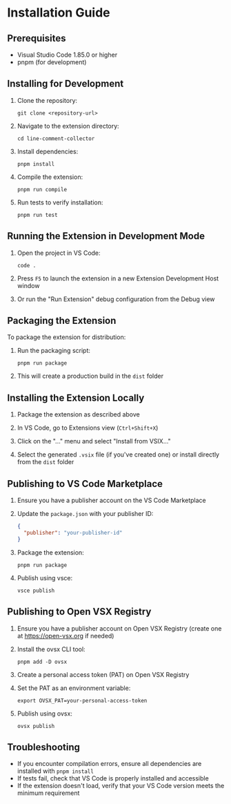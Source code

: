 # Installation Guide

## Prerequisites

- Visual Studio Code 1.85.0 or higher
- pnpm (for development)

## Installing for Development

1. Clone the repository:

   ```
   git clone <repository-url>
   ```

2. Navigate to the extension directory:

   ```
   cd line-comment-collector
   ```

3. Install dependencies:

   ```
   pnpm install
   ```

4. Compile the extension:

   ```
   pnpm run compile
   ```

5. Run tests to verify installation:
   ```
   pnpm run test
   ```

## Running the Extension in Development Mode

1. Open the project in VS Code:

   ```
   code .
   ```

2. Press `F5` to launch the extension in a new Extension Development Host window

3. Or run the "Run Extension" debug configuration from the Debug view

## Packaging the Extension

To package the extension for distribution:

1. Run the packaging script:

   ```
   pnpm run package
   ```

2. This will create a production build in the `dist` folder

## Installing the Extension Locally

1. Package the extension as described above

2. In VS Code, go to Extensions view (`Ctrl+Shift+X`)

3. Click on the "..." menu and select "Install from VSIX..."

4. Select the generated `.vsix` file (if you've created one) or install directly from the `dist` folder

## Publishing to VS Code Marketplace

1. Ensure you have a publisher account on the VS Code Marketplace

2. Update the `package.json` with your publisher ID:

   ```json
   {
     "publisher": "your-publisher-id"
   }
   ```

3. Package the extension:

   ```
   pnpm run package
   ```

4. Publish using vsce:
   ```
   vsce publish
   ```

## Publishing to Open VSX Registry

1. Ensure you have a publisher account on Open VSX Registry (create one at https://open-vsx.org if needed)

2. Install the ovsx CLI tool:
   ```
   pnpm add -D ovsx
   ```

3. Create a personal access token (PAT) on Open VSX Registry

4. Set the PAT as an environment variable:
   ```
   export OVSX_PAT=your-personal-access-token
   ```

5. Publish using ovsx:
   ```
   ovsx publish
   ```

## Troubleshooting

- If you encounter compilation errors, ensure all dependencies are installed with `pnpm install`
- If tests fail, check that VS Code is properly installed and accessible
- If the extension doesn't load, verify that your VS Code version meets the minimum requirement

